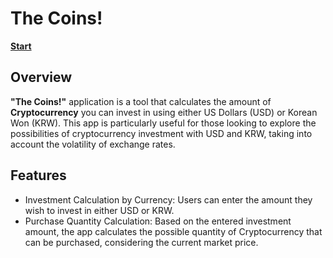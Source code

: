 # The Coins!

**[Start](https://hwahyeon.github.io/coin-tracker-lite/)**

## Overview
**"The Coins!"** application is a tool that calculates the amount of **Cryptocurrency** you can invest in using either US Dollars (USD) or Korean Won (KRW). This app is particularly useful for those looking to explore the possibilities of cryptocurrency investment with USD and KRW, taking into account the volatility of exchange rates.

## Features
- Investment Calculation by Currency: Users can enter the amount they wish to invest in either USD or KRW.
- Purchase Quantity Calculation: Based on the entered investment amount, the app calculates the possible quantity of Cryptocurrency that can be purchased, considering the current market price.
